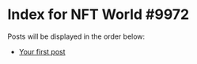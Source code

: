 # Index for NFT World #9972
Posts will be displayed in the order below:

- [Your first post](./001-first.md)

